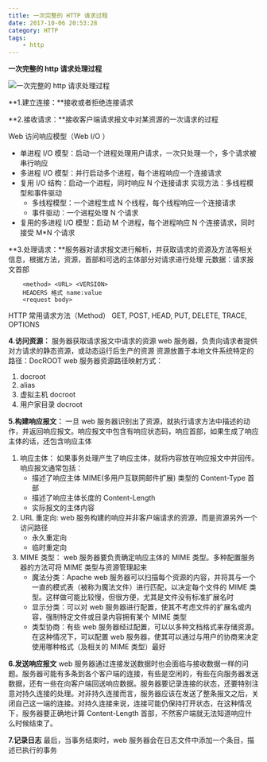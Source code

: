 ```yaml
---
title: 一次完整的 HTTP 请求过程
date: 2017-10-06 20:53:28
category: HTTP
tags:
	- http
---
```

**一次完整的 http 请求处理过程**

![一次完整的 http 请求处理过程](http://ov2iiuul1.bkt.clouddn.com/web_request.jpg)

**1.建立连接：**接收或者拒绝连接请求

**2.接收请求：**接收客户端请求报文中对某资源的一次请求的过程

Web 访问响应模型（Web I/O ）

- 单进程 I/O 模型：启动一个进程处理用户请求，一次只处理一个，多个请求被串行响应
- 多进程 I/O 模型：并行启动多个进程，每个进程响应一个连接请求
- 复用 I/O 结构：启动一个进程，同时响应 N 个连接请求
  实现方法：多线程模型和事件驱动
  - 多线程模型：一个进程生成 N 个线程，每个线程响应一个连接请求
  - 事件驱动：一个进程处理 N 个请求
- 复用的多进程 I/O 模型：启动 M 个进程，每个进程响应 N 个连接请求，同时接受 M*N 个请求

**3.处理请求：**服务器对请求报文进行解析，并获取请求的资源及方法等相关信息，根据方法，资源，首部和可选的主体部分对请求进行处理
元数据：请求报文首部

```
	<method> <URL> <VERSION>
   	HEADERS 格式 name:value
   	<request body>
```

   HTTP 常用请求方法（Method）
   GET, POST, HEAD, PUT, DELETE, TRACE, OPTIONS

**4.访问资源：**
服务器获取请求报文中请求的资源 web 服务器，负责向请求者提供对方请求的静态资源，或动态运行后生产的资源
资源放置于本地文件系统特定的路径：DocROOT
web 服务器资源路径映射方式：
1. docroot
2. alias
3. 虚拟主机 docroot
4. 用户家目录 docroot

**5.构建响应报文：**
一旦 web 服务器识别出了资源，就执行请求方法中描述的动作，并返回响应报文。响应报文中包含有响应状态码，响应首部，如果生成了响应主体的话，还包含响应主体
1. 响应主体：
   如果事务处理产生了响应主体，就将内容放在响应报文中并回传。响应报文通常包括：
   - 描述了响应主体 MIME(多用户互联网邮件扩展) 类型的 Content-Type 首部
   - 描述了响应主体长度的 Content-Length
   - 实际报文的主体内容
2. URL 重定向:
   web 服务构建的响应并非客户端请求的资源，而是资源另外一个访问路径
   - 永久重定向
   - 临时重定向
3. MIME 类型：
   web 服务器要负责确定响应主体的 MIME 类型。多种配置服务器的方法可将 MIME 类型与资源管理起来
   - 魔法分类：Apache web 服务器可以扫描每个资源的内容，并将其与一个一直的模式表（被称为魔法文件）进行匹配，以决定每个文件的 MIME 类型。这样做可能比较慢，但很方便，尤其是文件没有标准扩展名时
   - 显示分类：可以对 web 服务器进行配置，使其不考虑文件的扩展名或内容，强制特定文件或目录内容拥有某个 MIME 类型
   - 类型协商：有些 web 服务器经过配置，可以以多种文档格式来存储资源。在这种情况下，可以配置 web 服务器，使其可以通过与用户的协商来决定使用哪种格式（及相关的 MIME 类型）最好

**6.发送响应报文**
web 服务器通过连接发送数据时也会面临与接收数据一样的问题。服务器可能有多条到各个客户端的连接，有些是空闲的，有些在向服务器发送数据，还有一些在向客户端回送响应数据。服务器要记录连接的状态，还要特别注意对持久连接的处理。对非持久连接而言，服务器应该在发送了整条报文之后，关闭自己这一端的连接。对持久连接来说，连接可能仍保持打开状态，在这种情况下，服务器要正确地计算 Content-Length 首部，不然客户端就无法知道响应什么时候结束了。

**7.记录日志**
最后，当事务结束时，web 服务器会在日志文件中添加一个条目，描述已执行的事务